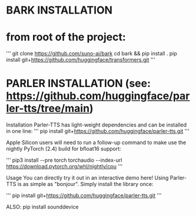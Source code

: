 # BARK INSTALLATION

# from root of the project:
'''
git clone https://github.com/suno-ai/bark
cd bark && pip install . 
pip install git+https://github.com/huggingface/transformers.git
'''

# PARLER INSTALLATION (see: https://github.com/huggingface/parler-tts/tree/main)
Installation
Parler-TTS has light-weight dependencies and can be installed in one line:
'''
pip install git+https://github.com/huggingface/parler-tts.git
'''

Apple Silicon users will need to run a follow-up command to make use the nightly PyTorch (2.4) build for bfloat16 support:

'''
pip3 install --pre torch torchaudio --index-url https://download.pytorch.org/whl/nightly/cpu
'''

Usage
You can directly try it out in an interactive demo here!
Using Parler-TTS is as simple as "bonjour". Simply install the library once:

'''
pip install git+https://github.com/huggingface/parler-tts.git
'''


ALSO:
pip install sounddevice